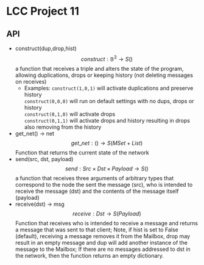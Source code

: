 # LCC Project 11

## API

 - construct(dup,drop,hist)
    $$construct: \mathbb{B}^3 \rightarrow S()$$
    a function that receives a triple and alters the state of the program,
    allowing duplications, drops or keeping history (not deleting messages on receives)
    - Examples:
        `construct(1,0,1)` will activate duplications and preserve history</br>
        `construct(0,0,0)` will run on default settings with no dups, drops or history</br>
        `construct(0,1,0)` will activate drops</br>
        `construct(0,1,1)` will activate drops and history resulting in drops also removing
        from the history
 - get\_net() -> net
    $$get\_{net}: () \rightarrow S(MSet + List)$$
    Function that returns the current state of the network
 - send(src, dst, payload)
    $$send: Src \times Dst \times Payload \rightarrow S()$$
    a function that receives three arguments of arbitrary types that correspond to the
    node the sent the message (src), who is intended to receive the message (dst)
    and the contents of the message itself (payload)
 - receive(dst) -> msg
    $$receive: Dst \rightarrow S(Payload)$$
    Function that receives who is intended to receive a message and returns a message
    that was sent to that client; Note, if hist is set to False (default), receiving a message
    removes it from the Mailbox, drop may result in an empty message and dup will add another
    instance of the message to the Mailbox;
    If there are no messages addressed to dst in the network, then the function returns an empty
    dictionary.


